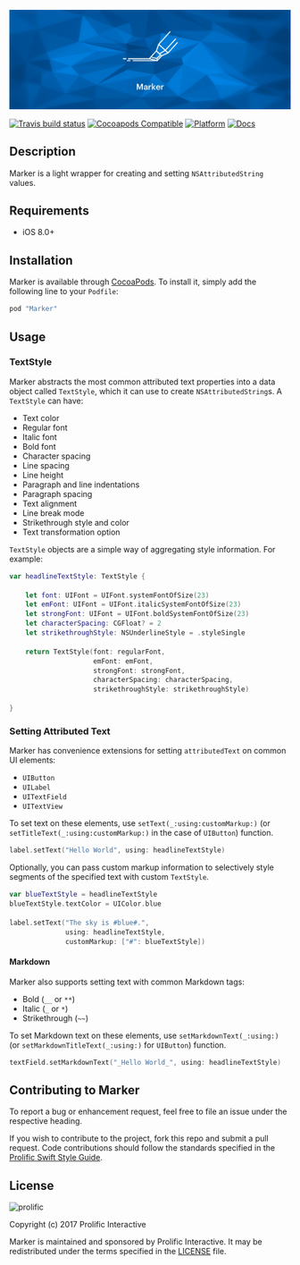 ![Marker](Images/Marker_Banner.jpg)

[![Travis build status](https://img.shields.io/travis/prolificinteractive/Marker.svg?style=flat-square)](https://travis-ci.org/prolificinteractive/Marker)
[![Cocoapods Compatible](https://img.shields.io/cocoapods/v/Marker.svg?style=flat-square)](https://img.shields.io/cocoapods/v/Marker.svg)
[![Platform](https://img.shields.io/cocoapods/p/Marker.svg?style=flat-square)](http://cocoadocs.org/docsets/Marker)
[![Docs](https://img.shields.io/cocoapods/metrics/doc-percent/Marker.svg?style=flat-square)](http://cocoadocs.org/docsets/Marker)

## Description

Marker is a light wrapper for creating and setting `NSAttributedString` values.

## Requirements

* iOS 8.0+

## Installation

Marker is available through [CocoaPods](http://cocoapods.org). To install it, simply add the following line to your `Podfile`:

```ruby
pod "Marker"
```

## Usage

### TextStyle

Marker abstracts the most common attributed text properties into a data object called `TextStyle`, which it can use to create `NSAttributedString`s. A `TextStyle` can have:

* Text color
* Regular font
* Italic font
* Bold font
* Character spacing
* Line spacing
* Line height
* Paragraph and line indentations
* Paragraph spacing
* Text alignment
* Line break mode
* Strikethrough style and color
* Text transformation option

`TextStyle` objects are a simple way of aggregating style information. For example:

```swift
var headlineTextStyle: TextStyle {

    let font: UIFont = UIFont.systemFontOfSize(23)
    let emFont: UIFont = UIFont.italicSystemFontOfSize(23)
    let strongFont: UIFont = UIFont.boldSystemFontOfSize(23)
    let characterSpacing: CGFloat? = 2
    let strikethroughStyle: NSUnderlineStyle = .styleSingle

    return TextStyle(font: regularFont,
                     emFont: emFont,
                     strongFont: strongFont,
                     characterSpacing: characterSpacing,
                     strikethroughStyle: strikethroughStyle)

}
```

### Setting Attributed Text

Marker has convenience extensions for setting `attributedText` on common UI elements:

* `UIButton`
* `UILabel`
* `UITextField`
* `UITextView`

To set text on these elements, use `setText(_:using:customMarkup:)` (or `setTitleText(_:using:customMarkup:)` in the case of `UIButton`) function.

```swift
label.setText("Hello World", using: headlineTextStyle)
```

Optionally, you can pass custom markup information to selectively style segments of the specified text with custom `TextStyle`.

```swift
var blueTextStyle = headlineTextStyle
blueTextStyle.textColor = UIColor.blue

label.setText("The sky is #blue#.",
              using: headlineTextStyle,
              customMarkup: ["#": blueTextStyle])
```

#### Markdown

Marker also supports setting text with common Markdown tags:

* Bold (`__` or `**`)
* Italic (`_` or `*`)
* Strikethrough (`~~`)

To set Markdown text on these elements, use `setMarkdownText(_:using:)` (or `setMarkdownTitleText(_:using:)` for `UIButton`) function.

```swift
textField.setMarkdownText("_Hello World_", using: headlineTextStyle)
```

## Contributing to Marker

To report a bug or enhancement request, feel free to file an issue under the respective heading.

If you wish to contribute to the project, fork this repo and submit a pull request. Code contributions should follow the standards specified in the [Prolific Swift Style Guide](https://github.com/prolificinteractive/swift-style-guide).

## License

![prolific](https://s3.amazonaws.com/prolificsitestaging/logos/Prolific_Logo_Full_Color.png)

Copyright (c) 2017 Prolific Interactive

Marker is maintained and sponsored by Prolific Interactive. It may be redistributed under the terms specified in the [LICENSE] file.

[LICENSE]: ./LICENSE
